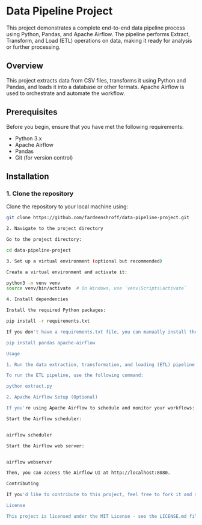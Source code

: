 # Data Pipeline Project

This project demonstrates a complete end-to-end data pipeline process using Python, Pandas, and Apache Airflow. The pipeline performs Extract, Transform, and Load (ETL) operations on data, making it ready for analysis or further processing.

## Overview

This project extracts data from CSV files, transforms it using Python and Pandas, and loads it into a database or other formats. Apache Airflow is used to orchestrate and automate the workflow.

## Prerequisites

Before you begin, ensure that you have met the following requirements:
- Python 3.x
- Apache Airflow
- Pandas
- Git (for version control)

## Installation

### 1. Clone the repository

Clone the repository to your local machine using:

```bash
git clone https://github.com/fardeenshroff/data-pipeline-project.git

2. Navigate to the project directory

Go to the project directory:

cd data-pipeline-project

3. Set up a virtual environment (optional but recommended)

Create a virtual environment and activate it:

python3 -m venv venv
source venv/bin/activate  # On Windows, use `venv\Scripts\activate`

4. Install dependencies

Install the required Python packages:

pip install -r requirements.txt

If you don't have a requirements.txt file, you can manually install the necessary dependencies:

pip install pandas apache-airflow

Usage

1. Run the data extraction, transformation, and loading (ETL) pipeline

To run the ETL pipeline, use the following command:

python extract.py

2. Apache Airflow Setup (Optional)

If you're using Apache Airflow to schedule and monitor your workflows:

Start the Airflow scheduler:


airflow scheduler

Start the Airflow web server:


airflow webserver

Then, you can access the Airflow UI at http://localhost:8080.

Contributing

If you'd like to contribute to this project, feel free to fork it and submit a pull request. For major changes, please open an issue first to discuss what you would like to change.

License

This project is licensed under the MIT License - see the LICENSE.md file for details.



